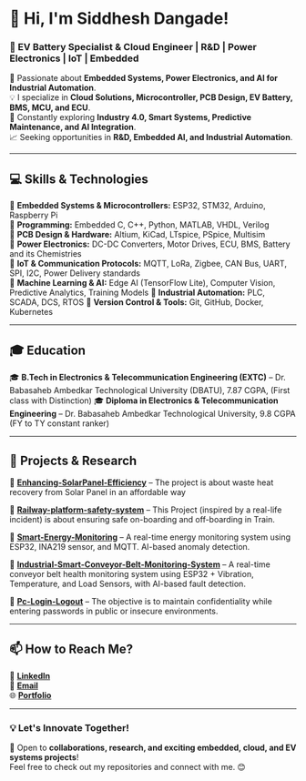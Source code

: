 # 👋 Hi, I'm Siddhesh Dangade!  
### 🚀 EV Battery Specialist & Cloud Engineer | R&D | Power Electronics | IoT | Embedded

🔬 Passionate about **Embedded Systems, Power Electronics, and AI for Industrial Automation**.  
💡 I specialize in **Cloud Solutions, Microcontroller, PCB Design, EV Battery, BMS, MCU, and ECU**.  
🔧 Constantly exploring **Industry 4.0, Smart Systems, Predictive Maintenance, and AI Integration**.  
📈 Seeking opportunities in **R&D, Embedded AI, and Industrial Automation**.  

---

## 💻 **Skills & Technologies**  
🔹 **Embedded Systems & Microcontrollers:** ESP32, STM32, Arduino, Raspberry Pi  
🔹 **Programming:** Embedded C, C++, Python, MATLAB, VHDL, Verilog  
🔹 **PCB Design & Hardware:** Altium, KiCad, LTspice, PSpice, Multisim  
🔹 **Power Electronics:** DC-DC Converters, Motor Drives, ECU, BMS, Battery and its Chemistries  
🔹 **IoT & Communication Protocols:** MQTT, LoRa, Zigbee, CAN Bus, UART, SPI, I2C, Power Delivery standards  
🔹 **Machine Learning & AI:** Edge AI (TensorFlow Lite), Computer Vision, Predictive Analytics, Training Models
🔹 **Industrial Automation:** PLC, SCADA, DCS, RTOS
🔹 **Version Control & Tools:** Git, GitHub, Docker, Kubernetes  

---

## 🎓 **Education**  
🎓 **B.Tech in Electronics & Telecommunication Engineering (EXTC)** – Dr. Babasaheb Ambedkar Technological University (DBATU), 7.87 CGPA, (First class with Distinction)
🎓 **Diploma in Electronics & Telecommunication Engineering** – Dr. Babasaheb Ambedkar Technological University, 9.8 CGPA (FY to TY constant ranker)

---

## 📂 **Projects & Research**  
🔸 [**Enhancing-SolarPanel-Efficiency**](https://github.com/sidortal/Enhancing-SolarPanel-Efficiency) – The project is about waste heat recovery from Solar Panel in an affordable way

🔸 [**Railway-platform-safety-system**](https://github.com/sidortal/Railway-platform-safety-system) – This Project (inspired by a real-life incident) is about ensuring safe on-boarding and off-boarding in Train.

🔸 [**Smart-Energy-Monitoring**](https://github.com/sidortal/-Smart-Energy-Monitoring) – A real-time energy monitoring system using ESP32, INA219 sensor, and MQTT. AI-based anomaly detection.

🔸 [**Industrial-Smart-Conveyor-Belt-Monitoring-System**](https://github.com/sidortal/Industrial-Smart-Conveyor-Belt-Monitoring-System-) – A real-time conveyor belt health monitoring system using ESP32 + Vibration, Temperature, and Load Sensors, with AI-based fault detection.

🔸 [**Pc-Login-Logout**](https://github.com/sidortal/Pc-Login-Logout) – The objective is to maintain confidentiality while entering passwords in public or insecure environments.

---

## 📫 **How to Reach Me?**  
💼 [**LinkedIn**](https://linkedin.com/in/siddheshdangade)  
📧 [**Email**](mailto:dangadesid@gmail.com)  
🌐 [**Portfolio**](https://github.com/sidortal)  

---

### **💡 Let's Innovate Together!**  
🚀 Open to **collaborations, research, and exciting embedded, cloud, and EV systems projects**!  
Feel free to check out my repositories and connect with me. 😊  
